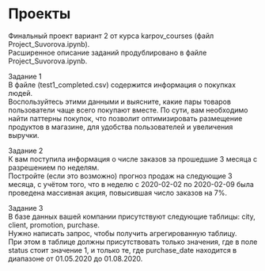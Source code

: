 # Проекты

Финальный проект вариант 2 от курса karpov_courses (файл Project_Suvorova.ipynb).
<br>
Расширенное описание заданий продублировано в файле Project_Suvorova.ipynb.

Задание 1
<br>
В файле (test1_completed.csv) содержится информация о покупках людей.
<br>
Воспользуйтесь этими данными и выясните, какие пары товаров пользователи чаще всего покупают вместе. По сути, вам необходимо найти паттерны покупок, что позволит оптимизировать размещение продуктов в магазине, для удобства пользователей и увеличения выручки.

Задание 2
<br>
К вам поступила информация о числе заказов за прошедшие 3 месяца с разрешением по неделям. 
<br>
Постройте (если это возможно) прогноз продаж на следующие 3 месяца, с учётом того, что в неделю с 2020-02-02 по 2020-02-09 была проведена массивная акция, повысившая число заказов на 7%.

Задание 3
<br>
В базе данных вашей компании присутствуют следующие таблицы: city, client, promotion, purchase.
<br>
Нужно написать запрос, чтобы получить агрегированную таблицу.
<br>
При этом в таблице должны присутствовать только значения, где в поле status стоит значение 1, и только те, где purchase_date находится в диапазоне от 01.05.2020 до 01.08.2020.
